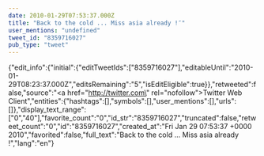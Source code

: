 ```yaml
---
date: 2010-01-29T07:53:37.000Z
title: "Back to the cold ... Miss asia already !″"
user_mentions: "undefined"
tweet_id: "8359716027"
pub_type: "tweet"
---
```

{"edit_info":{"initial":{"editTweetIds":["8359716027"],"editableUntil":"2010-01-29T08:23:37.000Z","editsRemaining":"5","isEditEligible":true}},"retweeted":false,"source":"<a href=\"http://twitter.com\" rel=\"nofollow\">Twitter Web Client</a>","entities":{"hashtags":[],"symbols":[],"user_mentions":[],"urls":[]},"display_text_range":["0","40"],"favorite_count":"0","id_str":"8359716027","truncated":false,"retweet_count":"0","id":"8359716027","created_at":"Fri Jan 29 07:53:37 +0000 2010","favorited":false,"full_text":"Back to the cold ... Miss asia already !","lang":"en"}
